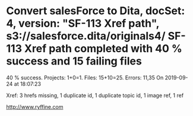 # Convert salesForce to Dita, docSet: 4, version: "SF-113 Xref path", s3://salesforce.dita/originals4/ SF-113 Xref path completed with 40 % success and 15 failing files

40 % success. Projects: 1+0=1.  Files: 15+10=25. Errors: 11,35  On 2019-09-24 at 18:07:23

Xref: 3 hrefs missing, 1 duplicate id, 1 duplicate topic id, 1 image ref, 1 ref



http://www.ryffine.com
